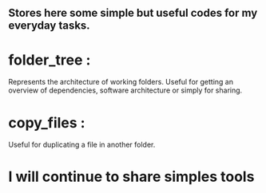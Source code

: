 ## Stores here some simple but useful codes for my everyday tasks.

# folder_tree : 
Represents the architecture of working folders. Useful for getting an overview of dependencies, software architecture or simply for sharing.

# copy_files : 
Useful for duplicating a file in another folder.

# I will continue to share simples tools
